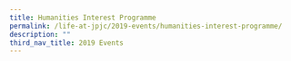 ```yaml
---
title: Humanities Interest Programme
permalink: /life-at-jpjc/2019-events/humanities-interest-programme/
description: ""
third_nav_title: 2019 Events
---
```

